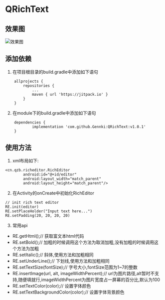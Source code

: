 # QRichText

## 效果图
![效果图](https://ws1.sinaimg.cn/large/006zFkU4gy1ftl3j9k6zug30go0ljke2.gif)

## 添加依赖
1. 在项目根目录的build.gradle中添加如下语句
```
	allprojects {
		repositories {
			...
			maven { url 'https://jitpack.io' }
		}
	}
```
2. 在module下的build.gradle中添加如下语句
```
	dependencies {
	        implementation 'com.github.Gennki:QRichText:v1.0.1'
	}

```

## 使用方法
1. xml布局如下:
```
<cn.qzb.richeditor.RichEditor
        android:id="@+id/editor"
        android:layout_width="match_parent"
        android:layout_height="match_parent"/>
```
2. 在Activity的onCreate中初始化RichEditor
```
// init rich text editor
RE.init(editor)
RE.setPlaceHolder("Input text here...")
RE.setPadding(20, 20, 20, 20)
```
3. 常用api
- RE.getHtml();// 获取富文本html代码
- RE.setBold();// 加粗的时候调用这个方法为取消加粗,没有加粗的时候调用这个方法为加粗
- RE.setItalic();// 斜体,使用方法和加粗相同
- RE.setUnderLine();// 下划线,使用方法和加粗相同
- RE.setTextSize(fontSize);// 字号大小,fontSize范围为1~7的整数
- RE.insertImage(url, alt, imageWidthPercent);// url为图片路径,alt暂时不支持,随便填就行,imageWidthPercent为图片宽度占一屏幕的百分比,默认为100
- RE.setTextColor(color);// 设置字体颜色
- RE.setTextBackgroundColor(color);// 设置字体背景颜色
